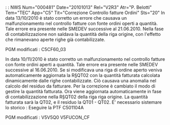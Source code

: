  :  : NWS Num="000481" Date="20101013" Rel="V2R3" Atr="P. Belotti" Tem="TEC" App="C5" Tit="Correzione Controllo fatture Ordini" Sts="20"
In data 13/10/2010 è stato corretto un errore che causava un malfunzionamento nel controllo fatture
con fonte ordini operti a quantità.
Tale errore era presente nelle SMEDEV successive al 21.06.2010.
Nella fase di contabilizzazione non saldava la quantità della riga origine, con l'effetto che rimanevano aperte righe già contabilizzate.

PGM modificati : 
C5CF60_03

In data 10/11/2010 è stato corretto un malfunzionamento nel controllo fatture con fonte ordini aperti a quantità.
Tale errore era presente nelle SMEDEV successive al 16.06.2010.
Se si modificava una riga di ordine aperto veniva automaticamente aggiornata la R§QT02 con la quantità fatturata calcolata dinamicamente dalle righe contabilizzate. Ciò causava una anomalia nel
calcolo del residuo da fatturare. Per la correzione è cambiato il modo di gestire la quantità fatturata. Ora viene aggiornata automaticamente in fase di contabilizzazione nella R§QT02 della riga
riga origine. La quantità fatturata sarà la QT02, e il residuo la QT01 - QT02.
E' necessario sistemare lo storico :  Eseguire la PTF C501104A

PGM modificati : 
V5V5Q0
V5FUCON_CF
